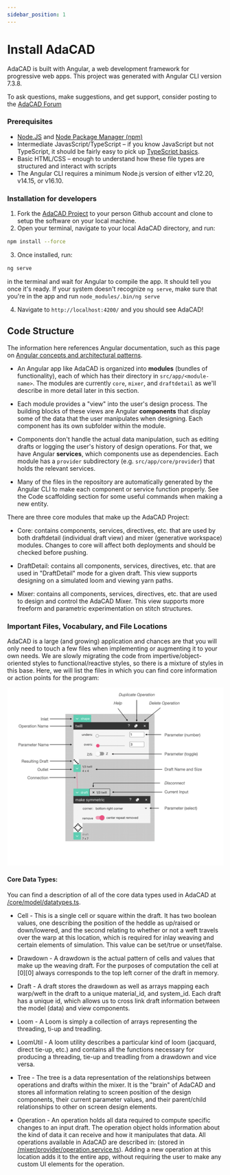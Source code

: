 ```yaml
---
sidebar_position: 1
---
```


# Install AdaCAD


AdaCAD is built with Angular, a web development framework for progressive web apps. This project was generated with Angular CLI version 7.3.8.

To ask questions, make suggestions, and get support, consider posting to the [AdaCAD Forum](https://groups.google.com/u/1/g/adacad-forum)


### Prerequisites
- [Node.JS](https://nodejs.dev/learn/how-to-install-nodejs) and [Node Package Manager (npm)](https://nodejs.dev/learn/an-introduction-to-the-npm-package-manager)
- Intermediate JavasScript/TypeScript – if you know JavaScript but not TypeScript, it should be fairly easy to pick up [TypeScript basics](https://www.typescriptlang.org/docs/handbook/2/basic-types.html).
- Basic HTML/CSS – enough to understand how these file types are structured and interact with scripts
- The Angular CLI requires a minimum Node.js version of either v12.20, v14.15, or v16.10.  



### Installation for developers
1. Fork the [AdaCAD Project](https://github.com/UnstableDesign/AdaCAD/) to your person Github account and clone to setup the software on your local machine. 
2. Open your terminal, navigate to your local AdaCAD directory, and run:
```bash
npm install --force
```

3.  Once installed, run:
```bash
ng serve
```
in the terminal and wait for Angular to compile the app. It should tell you once it's ready. If your system doesn't recognize `ng serve`, make sure that you're in the app and run `node_modules/.bin/ng serve`

4. Navigate to `http://localhost:4200/` and you should see AdaCAD!



## Code Structure
The information here references Angular documentation, such as this page on [Angular concepts and architectural patterns](https://angular.io/guide/architecture).

* An Angular app like AdaCAD is organized into **modules** (bundles of functionality), each of which has their directory in `src/app/<module-name>`. The modules are currently `core`, `mixer`, and `draftdetail` as we'll describe in more detail later in this section.

* Each module provides a "view" into the user's design process. The building blocks of these views are Angular **components** that display some of the data that the user manipulates when designing. Each component has its own subfolder within the module.

* Components don't handle the actual data manipulation, such as editing drafts or logging the user's history of design operations. For that, we have Angular **services**, which components use as dependencies. Each module has a `provider` subdirectory (e.g. `src/app/core/provider`) that holds the relevant services.

* Many of the files in the repository are automatically generated by the Angular CLI to make each component or service function properly. See the Code scaffolding section for some useful commands when making a new entity.

There are three core modules that make up the AdaCAD Project: 

- Core: contains components, services, directives, etc. that are used by both draftdetail (individual draft view) and mixer (generative workspace) modules. Changes to core will affect both deployments and should be checked before pushing.

- DraftDetail: contains all components, services, directives, etc. that are used in "DraftDetail" mode for a given draft. This view supports designing on a simulated loom and viewing yarn paths.

- Mixer: contains all components, services, directives, etc. that are used to design and control the AdaCAD Mixer. This view supports more freeform and parametric experimentation on stitch structures.

### Important Files, Vocabulary, and File Locations
AdaCAD is a large (and growing) application and chances are that you will only need to touch a few files when implementing or augmenting it to your own needs. We are slowly migrating the code from impertive/object-oriented styles to functional/reactive styles, so there is a mixture of styles in this base.  Here, we will list the files in which you can find core information or action points for the program: 


![a labeled diagram of the components of AdaCAD as they are experienced by the viewer](https://github.com/UnstableDesign/AdaCAD/blob/master/src/assets/AdaCAD_Terminology.png)



#### Core Data Types:
You can find a description of all of the core data types used in AdaCAD at [/core/model/datatypes.ts](https://github.com/UnstableDesign/AdaCAD/blob/master/src/app/core/model/datatypes.ts).

* Cell -  This is a single cell or square within the draft. It has two boolean values, one describing the position of the heddle as up/raised or down/lowered, and the second relating to whether or not a weft travels over the warp at this location, which is required for inlay weaving and certain elements of simulation. This value can be set/true or unset/false. 

* Drawdown - A drawdown is the actual pattern of cells and values that make up the weaving draft. For the purposes of computation the cell at \[0][0] always corresponds to the top left corner of the draft in memory.

* Draft - A draft stores the drawdown as well as arrays mapping each warp/weft in the draft to a unique material_id, and system_id. Each draft has a unique id, which allows us to cross link draft information between the model (data) and view components.  

* Loom - A Loom is simply a collection of arrays representing the threading, ti-up and treadling.

* LoomUtil - A loom utility describes a particular kind of loom (jacquard, direct tie-up, etc.) and contains all the functions necessary for producing a threading, tie-up and treadling from a drawdown and vice versa. 

* Tree - The tree is a data representation of the relationships between operations and drafts within the mixer. It is the "brain" of AdaCAD and stores all information relating to screen position of the design components, their current parameter values, and their parent/child relationships to other on screen design elements. 

* Operation - An operation holds all data required to compute specific changes to an input draft. The operation object holds information about the kind of data it can receive and how it manipulates that data. All operations available in AdaCAD are described in: (stored in [/mixer/provider/operation.service.ts](https://github.com/UnstableDesign/AdaCAD/blob/master/src/app/mixer/provider/operation.service.ts)). Adding a new operation at this location adds it to the entire app, without requiring the user to make any custom UI elements for the operation. 



